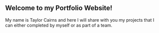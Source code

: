 ## Welcome to my Portfolio Website!

My name is Taylor Cairns and here I will share with you my projects that I can either completed by myself or as part of a team.
